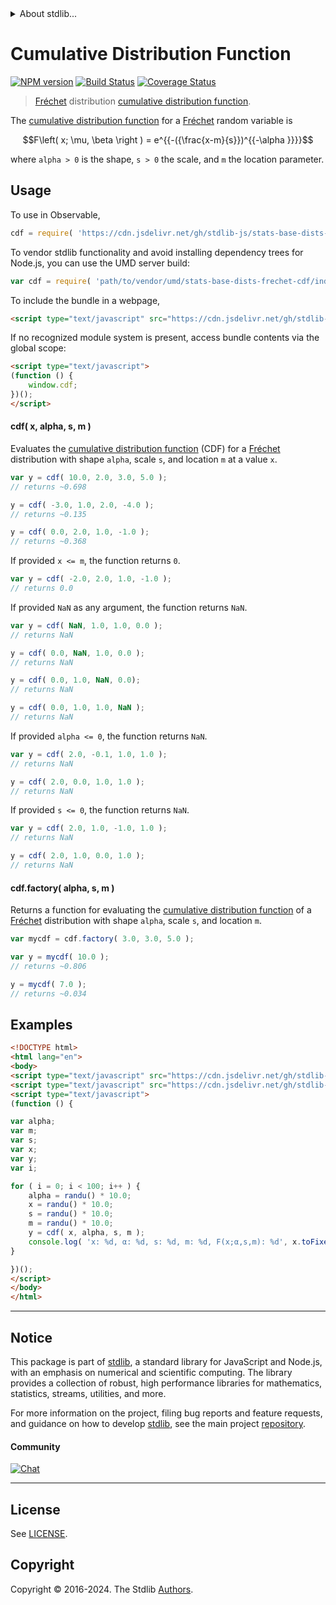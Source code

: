 <!--

@license Apache-2.0

Copyright (c) 2018 The Stdlib Authors.

Licensed under the Apache License, Version 2.0 (the "License");
you may not use this file except in compliance with the License.
You may obtain a copy of the License at

   http://www.apache.org/licenses/LICENSE-2.0

Unless required by applicable law or agreed to in writing, software
distributed under the License is distributed on an "AS IS" BASIS,
WITHOUT WARRANTIES OR CONDITIONS OF ANY KIND, either express or implied.
See the License for the specific language governing permissions and
limitations under the License.

-->


<details>
  <summary>
    About stdlib...
  </summary>
  <p>We believe in a future in which the web is a preferred environment for numerical computation. To help realize this future, we've built stdlib. stdlib is a standard library, with an emphasis on numerical and scientific computation, written in JavaScript (and C) for execution in browsers and in Node.js.</p>
  <p>The library is fully decomposable, being architected in such a way that you can swap out and mix and match APIs and functionality to cater to your exact preferences and use cases.</p>
  <p>When you use stdlib, you can be absolutely certain that you are using the most thorough, rigorous, well-written, studied, documented, tested, measured, and high-quality code out there.</p>
  <p>To join us in bringing numerical computing to the web, get started by checking us out on <a href="https://github.com/stdlib-js/stdlib">GitHub</a>, and please consider <a href="https://opencollective.com/stdlib">financially supporting stdlib</a>. We greatly appreciate your continued support!</p>
</details>

# Cumulative Distribution Function

[![NPM version][npm-image]][npm-url] [![Build Status][test-image]][test-url] [![Coverage Status][coverage-image]][coverage-url] <!-- [![dependencies][dependencies-image]][dependencies-url] -->

> [Fréchet][frechet-distribution] distribution [cumulative distribution function][cdf].

<section class="intro">

The [cumulative distribution function][cdf] for a [Fréchet][frechet-distribution] random variable is

<!-- <equation class="equation" label="eq:frechet_cdf" align="center" raw="F\left( x; \mu, \beta \right ) = e^{{-({\frac{x-m}{s}})^{{-\alpha }}}}" alt="Cumulative distribution function for a Fréchet distribution."> -->

```math
F\left( x; \mu, \beta \right ) = e^{{-({\frac{x-m}{s}})^{{-\alpha }}}}
```

<!-- <div class="equation" align="center" data-raw-text="F\left( x; \mu, \beta \right ) = e^{{-({\frac{x-m}{s}})^{{-\alpha }}}}" data-equation="eq:frechet_cdf">
    <img src="https://cdn.jsdelivr.net/gh/stdlib-js/stdlib@591cf9d5c3a0cd3c1ceec961e5c49d73a68374cb/lib/node_modules/@stdlib/stats/base/dists/frechet/cdf/docs/img/equation_frechet_cdf.svg" alt="Cumulative distribution function for a Fréchet distribution.">
    <br>
</div> -->

<!-- </equation> -->

where `alpha > 0` is the shape, `s > 0` the scale, and `m` the location parameter.

</section>

<!-- /.intro -->



<section class="usage">

## Usage

To use in Observable,

```javascript
cdf = require( 'https://cdn.jsdelivr.net/gh/stdlib-js/stats-base-dists-frechet-cdf@v0.2.0-umd/browser.js' )
```

To vendor stdlib functionality and avoid installing dependency trees for Node.js, you can use the UMD server build:

```javascript
var cdf = require( 'path/to/vendor/umd/stats-base-dists-frechet-cdf/index.js' )
```

To include the bundle in a webpage,

```html
<script type="text/javascript" src="https://cdn.jsdelivr.net/gh/stdlib-js/stats-base-dists-frechet-cdf@v0.2.0-umd/browser.js"></script>
```

If no recognized module system is present, access bundle contents via the global scope:

```html
<script type="text/javascript">
(function () {
    window.cdf;
})();
</script>
```

#### cdf( x, alpha, s, m )

Evaluates the [cumulative distribution function][cdf] (CDF) for a [Fréchet][frechet-distribution] distribution with shape `alpha`, scale `s`, and location `m` at a value `x`.

```javascript
var y = cdf( 10.0, 2.0, 3.0, 5.0 );
// returns ~0.698

y = cdf( -3.0, 1.0, 2.0, -4.0 );
// returns ~0.135

y = cdf( 0.0, 2.0, 1.0, -1.0 );
// returns ~0.368
```

If provided `x <= m`, the function returns `0`.

```javascript
var y = cdf( -2.0, 2.0, 1.0, -1.0 );
// returns 0.0
```

If provided `NaN` as any argument, the function returns `NaN`.

```javascript
var y = cdf( NaN, 1.0, 1.0, 0.0 );
// returns NaN

y = cdf( 0.0, NaN, 1.0, 0.0 );
// returns NaN

y = cdf( 0.0, 1.0, NaN, 0.0);
// returns NaN

y = cdf( 0.0, 1.0, 1.0, NaN );
// returns NaN
```

If provided `alpha <= 0`, the function returns `NaN`.

```javascript
var y = cdf( 2.0, -0.1, 1.0, 1.0 );
// returns NaN

y = cdf( 2.0, 0.0, 1.0, 1.0 );
// returns NaN
```

If provided `s <= 0`, the function returns `NaN`.

```javascript
var y = cdf( 2.0, 1.0, -1.0, 1.0 );
// returns NaN

y = cdf( 2.0, 1.0, 0.0, 1.0 );
// returns NaN
```

#### cdf.factory( alpha, s, m )

Returns a function for evaluating the [cumulative distribution function][cdf] of a [Fréchet][frechet-distribution] distribution with shape `alpha`, scale `s`, and location `m`.

```javascript
var mycdf = cdf.factory( 3.0, 3.0, 5.0 );

var y = mycdf( 10.0 );
// returns ~0.806

y = mycdf( 7.0 );
// returns ~0.034
```

</section>

<!-- /.usage -->

<section class="examples">

## Examples

<!-- eslint no-undef: "error" -->

```html
<!DOCTYPE html>
<html lang="en">
<body>
<script type="text/javascript" src="https://cdn.jsdelivr.net/gh/stdlib-js/random-base-randu@umd/browser.js"></script>
<script type="text/javascript" src="https://cdn.jsdelivr.net/gh/stdlib-js/stats-base-dists-frechet-cdf@v0.2.0-umd/browser.js"></script>
<script type="text/javascript">
(function () {

var alpha;
var m;
var s;
var x;
var y;
var i;

for ( i = 0; i < 100; i++ ) {
    alpha = randu() * 10.0;
    x = randu() * 10.0;
    s = randu() * 10.0;
    m = randu() * 10.0;
    y = cdf( x, alpha, s, m );
    console.log( 'x: %d, α: %d, s: %d, m: %d, F(x;α,s,m): %d', x.toFixed( 4 ), alpha.toFixed( 4 ), s.toFixed( 4 ), m.toFixed( 4 ), y.toFixed( 4 ) );
}

})();
</script>
</body>
</html>
```

</section>

<!-- /.examples -->

<!-- Section for related `stdlib` packages. Do not manually edit this section, as it is automatically populated. -->

<section class="related">

</section>

<!-- /.related -->

<!-- Section for all links. Make sure to keep an empty line after the `section` element and another before the `/section` close. -->


<section class="main-repo" >

* * *

## Notice

This package is part of [stdlib][stdlib], a standard library for JavaScript and Node.js, with an emphasis on numerical and scientific computing. The library provides a collection of robust, high performance libraries for mathematics, statistics, streams, utilities, and more.

For more information on the project, filing bug reports and feature requests, and guidance on how to develop [stdlib][stdlib], see the main project [repository][stdlib].

#### Community

[![Chat][chat-image]][chat-url]

---

## License

See [LICENSE][stdlib-license].


## Copyright

Copyright &copy; 2016-2024. The Stdlib [Authors][stdlib-authors].

</section>

<!-- /.stdlib -->

<!-- Section for all links. Make sure to keep an empty line after the `section` element and another before the `/section` close. -->

<section class="links">

[npm-image]: http://img.shields.io/npm/v/@stdlib/stats-base-dists-frechet-cdf.svg
[npm-url]: https://npmjs.org/package/@stdlib/stats-base-dists-frechet-cdf

[test-image]: https://github.com/stdlib-js/stats-base-dists-frechet-cdf/actions/workflows/test.yml/badge.svg?branch=v0.2.0
[test-url]: https://github.com/stdlib-js/stats-base-dists-frechet-cdf/actions/workflows/test.yml?query=branch:v0.2.0

[coverage-image]: https://img.shields.io/codecov/c/github/stdlib-js/stats-base-dists-frechet-cdf/main.svg
[coverage-url]: https://codecov.io/github/stdlib-js/stats-base-dists-frechet-cdf?branch=main

<!--

[dependencies-image]: https://img.shields.io/david/stdlib-js/stats-base-dists-frechet-cdf.svg
[dependencies-url]: https://david-dm.org/stdlib-js/stats-base-dists-frechet-cdf/main

-->

[chat-image]: https://img.shields.io/gitter/room/stdlib-js/stdlib.svg
[chat-url]: https://app.gitter.im/#/room/#stdlib-js_stdlib:gitter.im

[stdlib]: https://github.com/stdlib-js/stdlib

[stdlib-authors]: https://github.com/stdlib-js/stdlib/graphs/contributors

[umd]: https://github.com/umdjs/umd
[es-module]: https://developer.mozilla.org/en-US/docs/Web/JavaScript/Guide/Modules

[deno-url]: https://github.com/stdlib-js/stats-base-dists-frechet-cdf/tree/deno
[deno-readme]: https://github.com/stdlib-js/stats-base-dists-frechet-cdf/blob/deno/README.md
[umd-url]: https://github.com/stdlib-js/stats-base-dists-frechet-cdf/tree/umd
[umd-readme]: https://github.com/stdlib-js/stats-base-dists-frechet-cdf/blob/umd/README.md
[esm-url]: https://github.com/stdlib-js/stats-base-dists-frechet-cdf/tree/esm
[esm-readme]: https://github.com/stdlib-js/stats-base-dists-frechet-cdf/blob/esm/README.md
[branches-url]: https://github.com/stdlib-js/stats-base-dists-frechet-cdf/blob/main/branches.md

[stdlib-license]: https://raw.githubusercontent.com/stdlib-js/stats-base-dists-frechet-cdf/main/LICENSE

[frechet-distribution]: https://en.wikipedia.org/wiki/Fr%C3%A9chet_distribution

[cdf]: https://en.wikipedia.org/wiki/Cumulative_distribution_function

</section>

<!-- /.links -->
